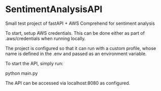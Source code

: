 # SentimentAnalysisAPI
Small test project of fastAPI + AWS Comprehend for sentiment analysis

To start, setup AWS credentials. This can be done either as part of .aws/credentials when running locally.

The project is configured so that it can run with a custom profile, whose name is defined in the .env and passed as an 
environment variable.

To start the API, simply run:

python main.py

The API can be accessed via localhost:8080 as configured.
